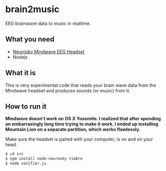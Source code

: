 # brain2music

EEG brainwave data to music in realtime.

## What you need

- [Neurosky Mindwave EEG Headset](http://store.neurosky.com/products/mindwave-1)
- Nodejs

## What it is

This is very experimental code that reads your brain wave data from the Mindwave headset and produces sounds (or music) from it.

## How to run it

**Mindwave doesn't work on OS X Yosemite. I realized that after spending an embarrasingly long time trying to make it work. I ended up installing Mountain Lion on a separate partition, which works flawlessly.**

Make sure the headset is paired with your computer, is on and on your head.

```bash
$ cd src
$ npm install node-neurosky timbre
$ node sonifier.js
```

